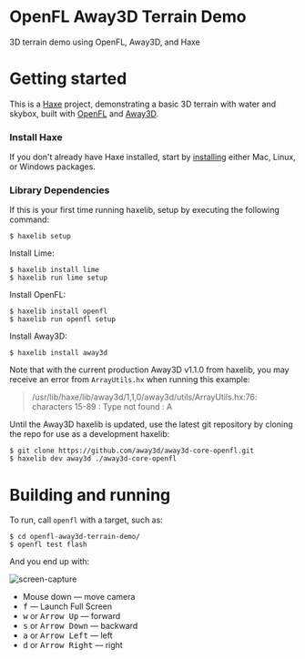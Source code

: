 # OpenFL Away3D Terrain Demo
3D terrain demo using OpenFL, Away3D, and Haxe


# Getting started

This is a [Haxe](http://haxe.org/) project, demonstrating a basic 3D terrain with water and skybox, built with [OpenFL](http://www.openfl.org/) and [Away3D](http://away3d.com/).

### Install Haxe

If you don't already have Haxe installed, start by [installing](http://haxe.org/download/) either Mac, Linux, or Windows packages.

### Library Dependencies

If this is your first time running haxelib, setup by executing the following command:

    $ haxelib setup

Install Lime:

    $ haxelib install lime
    $ haxelib run lime setup
    
Install OpenFL:

    $ haxelib install openfl
    $ haxelib run openfl setup
    
Install Away3D:

    $ haxelib install away3d

Note that with the current production Away3D v1.1.0 from haxelib, you may receive an error from `ArrayUtils.hx` when running this example:

> /usr/lib/haxe/lib/away3d/1,1,0/away3d/utils/ArrayUtils.hx:76: characters 15-89 : Type not found : A

Until the Away3D haxelib is updated, use the latest git repository by cloning the repo for use as a development haxelib:

	$ git clone https://github.com/away3d/away3d-core-openfl.git
	$ haxelib dev away3d ./away3d-core-openfl


# Building and running

To run, call `openfl` with a target, such as:

    $ cd openfl-away3d-terrain-demo/
    $ openfl test flash

And you end up with:

![screen-capture](http://labs.jasonsturges.com/openfl/openfl-away3d-terrain-demo/openfl-away3d-terrain-demo.jpg)

- Mouse down &mdash; move camera
- <kbd>f</kbd> &mdash; Launch Full Screen
- <kbd>w</kbd> or <kbd>Arrow Up</kbd> &mdash; forward
- <kbd>s</kbd> or <kbd>Arrow Down</kbd> &mdash; backward
- <kbd>a</kbd> or <kbd>Arrow Left</kbd> &mdash; left
- <kbd>d</kbd> or <kbd>Arrow Right</kbd> &mdash; right
